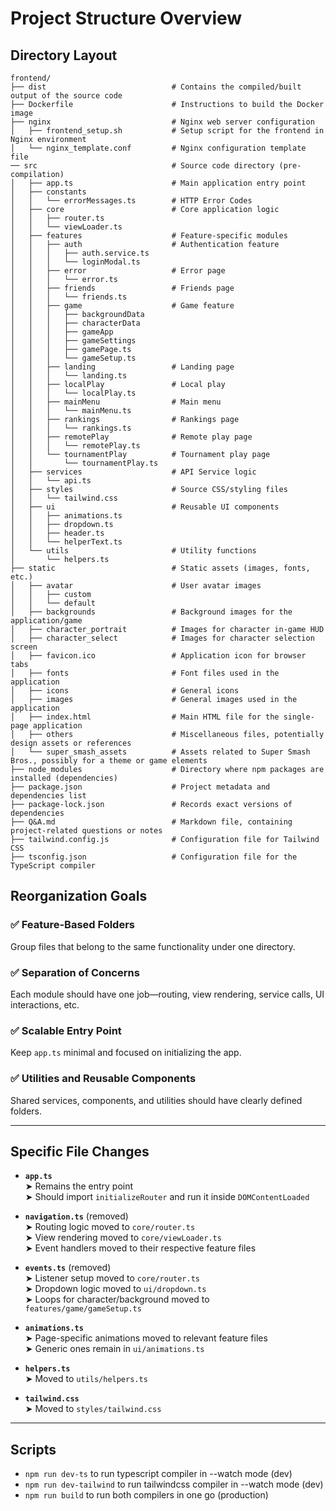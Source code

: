 # Project Structure Overview

## Directory Layout

```
frontend/
├── dist                            # Contains the compiled/built output of the source code
├── Dockerfile                      # Instructions to build the Docker image
├── nginx                           # Nginx web server configuration
│   ├── frontend_setup.sh           # Setup script for the frontend in Nginx environment
│   └── nginx_template.conf         # Nginx configuration template file
── src                              # Source code directory (pre-compilation)
│   ├── app.ts                      # Main application entry point
│   ├── constants
│   │   └── errorMessages.ts        # HTTP Error Codes
│   ├── core                        # Core application logic
│   │   ├── router.ts
│   │   └── viewLoader.ts
│   ├── features                    # Feature-specific modules
│   │   ├── auth                    # Authentication feature
│   │   │   ├── auth.service.ts
│   │   │   └── loginModal.ts
│   │   ├── error                   # Error page
│   │   │   └── error.ts
│   │   ├── friends                 # Friends page
│   │   │   └── friends.ts
│   │   ├── game                    # Game feature
│   │   │   ├── backgroundData
│   │   │   ├── characterData
│   │   │   ├── gameApp
│   │   │   ├── gameSettings
│   │   │   ├── gamePage.ts
│   │   │   └── gameSetup.ts
│   │   ├── landing                 # Landing page
│   │   │   └── landing.ts
│   │   ├── localPlay               # Local play
│   │   │   └── localPlay.ts
│   │   ├── mainMenu                # Main menu
│   │   │   └── mainMenu.ts
│   │   ├── rankings                # Rankings page
│   │   │   └── rankings.ts
│   │   ├── remotePlay              # Remote play page
│   │   │   └── remotePlay.ts
│   │   └── tournamentPlay          # Tournament play page
│   │       └── tournamentPlay.ts
│   ├── services                    # API Service logic
│   │   └── api.ts
│   ├── styles                      # Source CSS/styling files
│   │   └── tailwind.css
│   ├── ui                          # Reusable UI components
│   │   ├── animations.ts
│   │   ├── dropdown.ts
│   │   ├── header.ts
│   │   └── helperText.ts
│   └── utils                       # Utility functions
│       └── helpers.ts
├── static                          # Static assets (images, fonts, etc.)
│   ├── avatar                      # User avatar images
│   │   ├── custom
│   │   └── default
│   ├── backgrounds                 # Background images for the application/game
│   ├── character_portrait          # Images for character in-game HUD
│   ├── character_select            # Images for character selection screen
│   ├── favicon.ico                 # Application icon for browser tabs
│   ├── fonts                       # Font files used in the application
│   ├── icons                       # General icons
│   ├── images                      # General images used in the application
│   ├── index.html                  # Main HTML file for the single-page application
│   ├── others                      # Miscellaneous files, potentially design assets or references
│   └── super_smash_assets          # Assets related to Super Smash Bros., possibly for a theme or game elements
├── node_modules                    # Directory where npm packages are installed (dependencies)
├── package.json                    # Project metadata and dependencies list
├── package-lock.json               # Records exact versions of dependencies
├── Q&A.md                          # Markdown file, containing project-related questions or notes
├── tailwind.config.js              # Configuration file for Tailwind CSS
├── tsconfig.json                   # Configuration file for the TypeScript compiler
```

## Reorganization Goals

### ✅ Feature-Based Folders

Group files that belong to the same functionality under one directory.

### ✅ Separation of Concerns

Each module should have one job—routing, view rendering, service calls, UI interactions, etc.

### ✅ Scalable Entry Point

Keep `app.ts` minimal and focused on initializing the app.

### ✅ Utilities and Reusable Components

Shared services, components, and utilities should have clearly defined folders.

---

## Specific File Changes

- **`app.ts`**  
  ➤ Remains the entry point  
  ➤ Should import `initializeRouter` and run it inside `DOMContentLoaded`

- **`navigation.ts`** (removed)  
  ➤ Routing logic moved to `core/router.ts`  
  ➤ View rendering moved to `core/viewLoader.ts`  
  ➤ Event handlers moved to their respective feature files

- **`events.ts`** (removed)  
  ➤ Listener setup moved to `core/router.ts`  
  ➤ Dropdown logic moved to `ui/dropdown.ts`  
  ➤ Loops for character/background moved to `features/game/gameSetup.ts`

- **`animations.ts`**  
  ➤ Page-specific animations moved to relevant feature files  
  ➤ Generic ones remain in `ui/animations.ts`

- **`helpers.ts`**  
  ➤ Moved to `utils/helpers.ts`

- **`tailwind.css`**  
  ➤ Moved to `styles/tailwind.css`

---

## Scripts

- `npm run dev-ts` to run typescript compiler in --watch mode (dev)
- `npm run dev-tailwind` to run tailwindcss compiler in --watch mode (dev)
- `npm run build` to run both compilers in one go (production)
